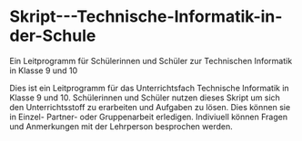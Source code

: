 # Skript---Technische-Informatik-in-der-Schule
Ein Leitprogramm für Schülerinnen und Schüler zur Technischen Informatik in Klasse 9 und 10

Dies ist ein Leitprogramm für das Unterrichtsfach Technische Informatik in Klasse 9 und 10.
Schülerinnen und Schüler nutzen dieses Skript um sich den Unterrichtsstoff zu erarbeiten und Aufgaben zu lösen.
Dies können sie in Einzel- Partner- oder Gruppenarbeit erledigen.
Indiviuell können Fragen und Anmerkungen mit der Lehrperson besprochen werden.
